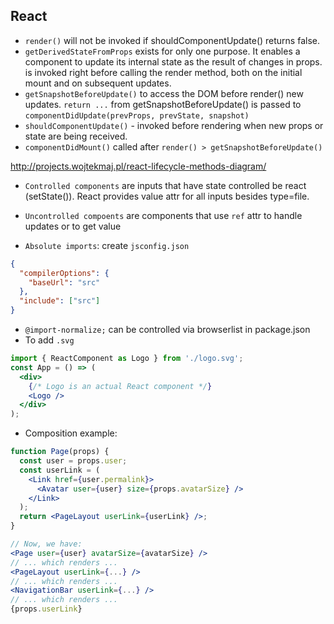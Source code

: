 ## React

- `render()` will not be invoked if shouldComponentUpdate() returns false.
- `getDerivedStateFromProps` exists for only one purpose. It enables a component to update its internal state as the result of changes in props.
is invoked right before calling the render method, both on the initial mount and on subsequent updates.
- `getSnapshotBeforeUpdate()` to access the DOM before render() new updates. `return ...` from getSnapshotBeforeUpdate() is passed to 
`componentDidUpdate(prevProps, prevState, snapshot)`
- `shouldComponentUpdate()` - invoked before rendering when new props or state are being received.
- `componentDidMount()` called after `render() > getSnapshotBeforeUpdate()`

http://projects.wojtekmaj.pl/react-lifecycle-methods-diagram/

- `Controlled components` are inputs that have state controlled be react (setState()). React provides value attr for all inputs besides type=file.
- `Uncontrolled compoents` are components that use `ref` attr to handle updates or to get value

- `Absolute imports`: create `jsconfig.json`
```json
{
  "compilerOptions": {
    "baseUrl": "src"
  },
  "include": ["src"]
}
```
- `@import-normalize;` can be controlled via browserlist in package.json
- To add `.svg`
```jsx
import { ReactComponent as Logo } from './logo.svg';
const App = () => (
  <div>
    {/* Logo is an actual React component */}
    <Logo />
  </div>
);
```
- Composition example:

```jsx
function Page(props) {
  const user = props.user;
  const userLink = (
    <Link href={user.permalink}>
      <Avatar user={user} size={props.avatarSize} />
    </Link>
  );
  return <PageLayout userLink={userLink} />;
}

// Now, we have:
<Page user={user} avatarSize={avatarSize} />
// ... which renders ...
<PageLayout userLink={...} />
// ... which renders ...
<NavigationBar userLink={...} />
// ... which renders ...
{props.userLink}
```
